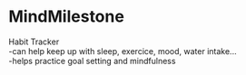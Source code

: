 # MindMilestone
Habit Tracker<br>
-can help keep up with sleep, exercice, mood, water intake...<br>
-helps practice goal setting and mindfulness<br>
